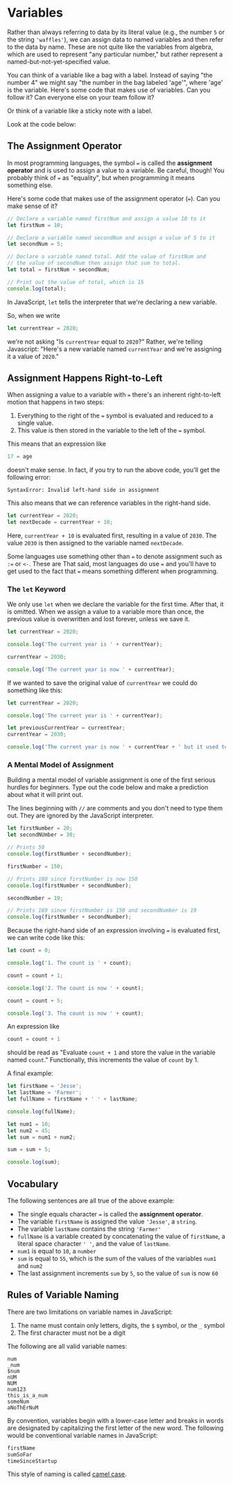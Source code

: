 # Variables

Rather than always referring to data by its literal value (e.g., the number `5` or the string `'waffles'`), we can assign data to named variables and then refer to the data by name. These are not quite like the variables from algebra, which are used to represent "any particular number," but rather represent a named-but-not-yet-specified value.

You can think of a variable like a bag with a label. Instead of saying "the number 4" we might say "the number in the bag labeled 'age'", where 'age' is the variable. Here's some code that makes use of variables. Can you follow it? Can everyone else on your team follow it?

Or think of a variable like a sticky note with a label.

Look at the code below:

## The Assignment Operator

In most programming languages, the symbol `=` is called the **assignment operator** and is used to assign a value to a variable. Be careful, though! You probably think of `=` as "equality", but when programming it means something else.

Here's some code that makes use of the assignment operator (`=`). Can you make sense of it?

```javascript
// Declare a variable named firstNum and assign a value 10 to it
let firstNum = 10;

// Declare a variable named secondNum and assign a value of 5 to it
let secondNum = 5;

// Declare a variable named total. Add the value of firstNum and
// the value of secondNum then assign that sum to total.
let total = firstNum + secondNum;

// Print out the value of total, which is 15
console.log(total);
```

In JavaScript, `let` tells the interpreter that we're declaring a new variable.

So, when we write

```javascript
let currentYear = 2020;
```

we're not asking "Is `currentYear` equal to `2020`?" Rather, we're telling Javascript: "Here's a new variable named `currentYear` and we're assigning it a value of `2020`."

## Assignment Happens Right-to-Left

When assigning a value to a variable with `=` there's an inherent right-to-left motion that happens in two steps:

1. Everything to the right of the `=` symbol is evaluated and reduced to a single value.
1. This value is then stored in the variable to the left of the `=` symbol.

This means that an expression like

```javascript
17 = age
```

doesn't make sense. In fact, if you try to run the above code, you'll get the following error:

```text
SyntaxError: Invalid left-hand side in assignment
```

This also means that we can reference variables in the right-hand side.

```javascript
let currentYear = 2020;
let nextDecade = currentYear + 10;
```

Here, `currentYear + 10` is evaluated first, resulting in a value of `2030`. The value `2030` is then assigned to the variable named `nextDecade`.

Some languages use something other than `=` to denote assignment such as `:=` or `<-`. These are  That said, most languages do use `=` and you'll have to get used to the fact that `=` means something different when programming.

### The `let` Keyword

We only use `let` when we declare the variable for the first time. After that, it is omitted. When we assign a value to a variable more than once, the previous value is overwritten and lost forever, unless we save it.

```javascript
let currentYear = 2020;

console.log('The current year is ' + currentYear);

currentYear = 2030;

console.log('The current year is now ' + currentYear);
```

If we wanted to save the original value of `currentYear` we could do something like this:

```javascript
let currentYear = 2020;

console.log('The current year is ' + currentYear);

let previousCurrentYear = currentYear;
currentYear = 2030;

console.log('The current year is now ' + currentYear + ' but it used to be ' + previousCurrentYear);
```

### A Mental Model of Assignment

Building a mental model of variable assignment is one of the first serious hurdles for beginners. Type out the code below and make a prediction about what it will print out.

The lines beginning with `//` are comments and you don't need to type them out. They are ignored by the JavaScript interpreter.

```javascript
let firstNumber = 20;
let secondNUmber = 30;

// Prints 50
console.log(firstNumber + secondNumber);

firstNumber = 150;

// Prints 180 since firstNumber is now 150
console.log(firstNumber + secondNumber);

secondNumber = 19;

// Prints 169 since firstNumber is 150 and secondNumber is 19
console.log(firstNumber + secondNumber);
```

Because the right-hand side of an expression involving `=` is evaluated first, we can write code like this:

```javascript
let count = 0;

console.log('1. The count is ' + count);

count = count + 1;

console.log('2. The count is now ' + count);

count = count + 5;

console.log('3. The count is now ' + count);
```

An expression like

```javascript
count = count + 1
```

should be read as "Evaluate `count + 1` and store the value in the variable named `count`." Functionally, this increments the value of `count` by 1.

A final example:

```javascript
let firstName = 'Jesse';
let lastName = 'Farmer';
let fullName = firstName + ' ' + lastName;

console.log(fullName);

let num1 = 10;
let num2 = 45;
let sum = num1 + num2;

sum = sum + 5;

console.log(sum);
```

## Vocabulary

The following sentences are all true of the above example:

- The single equals character `=` is called the **assignment operator**.
- The variable `firstName` is assigned the value `'Jesse'`, a `string`.
- The variable `lastName` contains the string `'Farmer'`
- `fullName` is a variable created by concatenating the value of `firstName`, a literal space character `' '`, and the value of `lastName`.
- `num1` is equal to `10`, a `number`
- `sum` is equal to `55`, which is the sum of the values of the variables `num1` and `num2`
- The last assignment increments `sum` by `5`, so the value of `sum` is now `60`

## Rules of Variable Naming

There are two limitations on variable names in JavaScript:

1. The name must contain only letters, digits, the `$` symbol, or the `_` symbol
1. The first character must not be a digit

The following are all valid variable names:

```text
num
_num
$num
nUM
NUM
num123
this_is_a_num
someNum
aNoThErNuM
```

By convention, variables begin with a lower-case letter and breaks in words are designated by capitalizing the first letter of the new word. The following would be conventional variable names in JavaScript:

```javascript
firstName
sumSoFar
timeSinceStartup
```

This style of naming is called [camel case](https://en.wikipedia.org/wiki/Camel_case).
